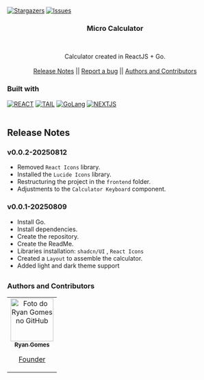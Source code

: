 <!-- Preview (Ctrl + Shift + V) -->

<a name="readme-top"></a>

[![Stargazers][stars-shield]][stars-url]
[![Issues][issues-shield]][issues-url]

<div align="center"> 
<h3 align="center">Micro Calculator</h3>
    <br />

<p align="center">
Calculator created in ReactJS + Go.
    <br />
    <br />
    <a href="#notas-de-versão">Release Notes</a>
    ||
    <a href="https://github.com/RRyanDEV/micro-calc/issues">Report a bug</a> 
    ||
    <a href="#autores">Authors and Contributors</a>
    </p>
</div>

### Built with

[![REACT][REACT]][react-url]
[![TAIL][TAILWINDCSS]][tailw-url]
[![GoLang][GoLang]][go-url]
[![NEXTJS][NEXT.JS]][nextjs-url]
<br /><br />
<a name="section-changelog">

## Release Notes

</a>

### v0.0.2-20250812

- Removed `React Icons` library.
- Installed the `Lucide Icons` library.
- Restructuring the project in the `frontend` folder.
- Adjustments to the `Calculator Keyboard` component.

### v0.0.1-20250809

- Install Go.
- Install dependencies.
- Create the repository.
- Create the ReadMe.
- Libraries installation: `shadcn/UI` , `React Icons`
- Created a `Layout` to assemble the calculator.
- Added light and dark theme support

##

<a name="autores">

### Authors and Contributors

</a>

<table>
  <tr>
    <td align="center">
      <a href="#">
        <img src="https://avatars.githubusercontent.com/u/85912228?v=4" width="100px;" alt="Foto do Ryan Gomes no GitHub"/><br>
          <sub>
          <b>Ryan Gomes</b>
          </sub>
          <p>Founder</p>
      </a>
    </td>
</table>

<!-- MARKDOWN LINKS & IMAGES -->
<!-- https://www.markdownguide.org/basic-syntax/#reference-style-links -->

[stars-shield]: https://img.shields.io/github/stars/RRyanDEV/micro-calc?style=for-the-badge
[stars-url]: https://github.com/RRyanDEV/micro-calc/stargazers
[issues-shield]: https://img.shields.io/github/issues/RRyanDEV/micro-calc?style=for-the-badge
[issues-url]: https://github.com/RRyanDEV/micro-calc/issues
[REACT]: https://img.shields.io/badge/React-%2320232a.svg?&style=for-the-badge&logo=React&logoColor=%2361DAFB
[react-url]: https://pt-br.reactjs.org
[TAILWINDCSS]: https://img.shields.io/badge/TailwindCSS-%2338B2AC.svg?style=for-the-badge&logo=tailwind-css&logoColor=white
[tailw-url]: https://tailwindcss.com/
[NEXT.JS]: https://img.shields.io/badge/NextJS-black?style=for-the-badge&logo=next.js&logoColor=white
[nextjs-url]: https://nextjs.org/
[GoLang]: https://img.shields.io/badge/go-%2300ADD8.svg?style=for-the-badge&logo=go&logoColor=white
[go-url]: https://go.dev/
